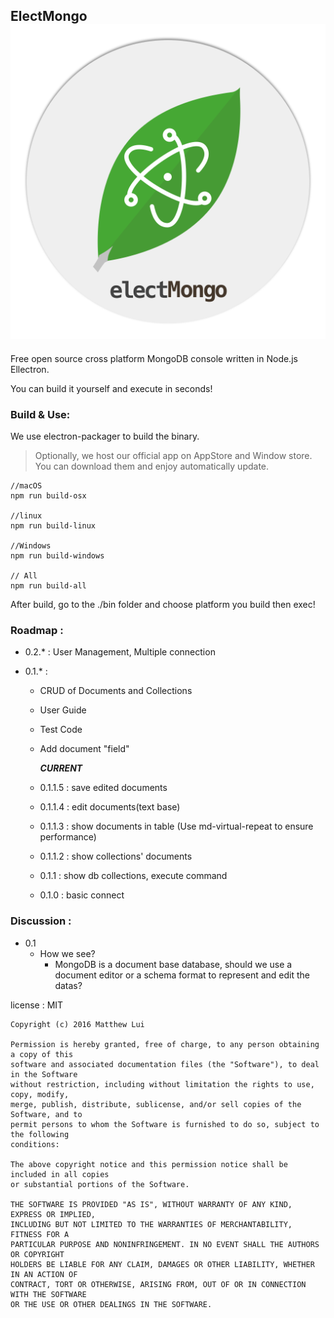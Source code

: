 ElectMongo ![](./src/img/ElectMongo@2x.png)
--

Free open source cross platform MongoDB console written in Node.js Ellectron.

You can build it yourself and execute in seconds!

### Build & Use:

We use electron-packager to build the binary.

>Optionally, we host our official app on AppStore and Window store.
You can download them and enjoy automatically update. 

```
//macOS
npm run build-osx

//linux
npm run build-linux

//Windows
npm run build-windows

// All
npm run build-all

```

After build, go to the ./bin folder and choose platform you build then exec!

### Roadmap :

* 0.2.* : User Management,
        Multiple connection

* 0.1.* : 
    
    * CRUD of Documents and Collections
    * User Guide
    * Test Code
    * Add document "field"

        ***CURRENT***

    * 0.1.1.5 : save edited documents

    * 0.1.1.4 : edit documents(text base)

    * 0.1.1.3 : show documents in table (Use md-virtual-repeat to ensure performance)

    * 0.1.1.2 : show collections' documents

    * 0.1.1 : show db collections, execute command

    * 0.1.0 : basic connect

### Discussion :

* 0.1 
    * How we see?
        * MongoDB is a document base database, should we use a document editor or a schema format to represent and edit the datas?

license : MIT
```
Copyright (c) 2016 Matthew Lui

Permission is hereby granted, free of charge, to any person obtaining a copy of this
software and associated documentation files (the "Software"), to deal in the Software 
without restriction, including without limitation the rights to use, copy, modify, 
merge, publish, distribute, sublicense, and/or sell copies of the Software, and to 
permit persons to whom the Software is furnished to do so, subject to the following 
conditions:

The above copyright notice and this permission notice shall be included in all copies 
or substantial portions of the Software.

THE SOFTWARE IS PROVIDED "AS IS", WITHOUT WARRANTY OF ANY KIND, EXPRESS OR IMPLIED, 
INCLUDING BUT NOT LIMITED TO THE WARRANTIES OF MERCHANTABILITY, FITNESS FOR A 
PARTICULAR PURPOSE AND NONINFRINGEMENT. IN NO EVENT SHALL THE AUTHORS OR COPYRIGHT 
HOLDERS BE LIABLE FOR ANY CLAIM, DAMAGES OR OTHER LIABILITY, WHETHER IN AN ACTION OF 
CONTRACT, TORT OR OTHERWISE, ARISING FROM, OUT OF OR IN CONNECTION WITH THE SOFTWARE 
OR THE USE OR OTHER DEALINGS IN THE SOFTWARE.
```